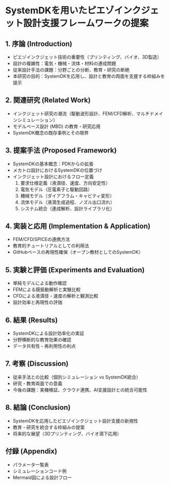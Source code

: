 # SystemDKを用いたピエゾインクジェット設計支援フレームワークの提案

## 1. 序論 (Introduction)
- ピエゾインクジェット技術の重要性（プリンティング、バイオ、3D製造）
- 設計の複雑性：電気・機械・流体・材料の連成問題
- 従来設計手法の課題：分野ごとの分断、教育・研究の断絶
- 本研究の目的：SystemDKを応用し、設計と教育の両面を支援する枠組みを提示

## 2. 関連研究 (Related Work)
- インクジェット研究の潮流（駆動波形設計、FEM/CFD解析、マルチドメインシミュレーション）
- モデルベース設計 (MBD) の教育・研究応用
- SystemDK概念の既存事例とその限界

## 3. 提案手法 (Proposed Framework)
- SystemDKの基本概念：PDKからの拡張
- メカトロ設計におけるSystemDKの位置づけ
- インクジェット設計におけるフロー定義
  1. 要求仕様定義（液滴径、速度、方向安定性）
  2. 電気モデル（圧電素子と駆動回路）
  3. 機械モデル（ダイアフラム・キャビティ変形）
  4. 流体モデル（液滴生成過程、ノズル出口流れ）
  5. システム統合（連成解析、設計ライブラリ化）

## 4. 実装と応用 (Implementation & Application)
- FEM/CFD/SPICEの連携方法
- 教育的チュートリアルとしての利用法
- GitHubベースの再現性確保（オープン教材としてのSystemDK）

## 5. 実験と評価 (Experiments and Evaluation)
- 単純モデルによる動作確認
- FEMによる膜振動解析と実験比較
- CFDによる液滴径・速度の解析と観測比較
- 設計効率と再現性の評価

## 6. 結果 (Results)
- SystemDKによる設計効率化の実証
- 分野横断的な教育効果の確認
- データ共有性・再利用性の利点

## 7. 考察 (Discussion)
- 従来手法との比較（個別シミュレーション vs SystemDK統合）
- 研究・教育両面での意義
- 今後の課題：実機検証、クラウド連携、AI支援設計との統合可能性

## 8. 結論 (Conclusion)
- SystemDKを応用したピエゾインクジェット設計支援の新規性
- 教育・研究を統合する枠組みの提案
- 将来的な展望（3Dプリンティング、バイオ滴下応用）

## 付録 (Appendix)
- パラメータ一覧表
- シミュレーションコード例
- Mermaid図による設計フロー
